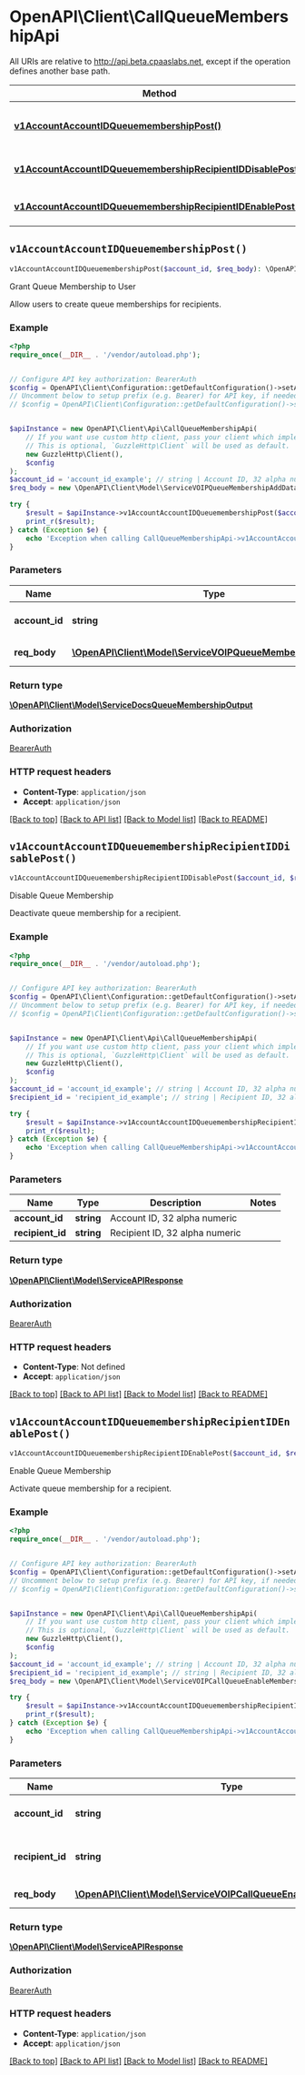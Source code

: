 # OpenAPI\Client\CallQueueMembershipApi

All URIs are relative to http://api.beta.cpaaslabs.net, except if the operation defines another base path.

| Method | HTTP request | Description |
| ------------- | ------------- | ------------- |
| [**v1AccountAccountIDQueuemembershipPost()**](CallQueueMembershipApi.md#v1AccountAccountIDQueuemembershipPost) | **POST** /v1/account/{accountID}/queuemembership | Grant Queue Membership to User |
| [**v1AccountAccountIDQueuemembershipRecipientIDDisablePost()**](CallQueueMembershipApi.md#v1AccountAccountIDQueuemembershipRecipientIDDisablePost) | **POST** /v1/account/{accountID}/queuemembership/{recipientID}/disable | Disable Queue Membership |
| [**v1AccountAccountIDQueuemembershipRecipientIDEnablePost()**](CallQueueMembershipApi.md#v1AccountAccountIDQueuemembershipRecipientIDEnablePost) | **POST** /v1/account/{accountID}/queuemembership/{recipientID}/enable | Enable Queue Membership |


## `v1AccountAccountIDQueuemembershipPost()`

```php
v1AccountAccountIDQueuemembershipPost($account_id, $req_body): \OpenAPI\Client\Model\ServiceDocsQueueMembershipOutput
```

Grant Queue Membership to User

Allow users to create queue memberships for recipients.

### Example

```php
<?php
require_once(__DIR__ . '/vendor/autoload.php');


// Configure API key authorization: BearerAuth
$config = OpenAPI\Client\Configuration::getDefaultConfiguration()->setApiKey('Authorization', 'YOUR_API_KEY');
// Uncomment below to setup prefix (e.g. Bearer) for API key, if needed
// $config = OpenAPI\Client\Configuration::getDefaultConfiguration()->setApiKeyPrefix('Authorization', 'Bearer');


$apiInstance = new OpenAPI\Client\Api\CallQueueMembershipApi(
    // If you want use custom http client, pass your client which implements `GuzzleHttp\ClientInterface`.
    // This is optional, `GuzzleHttp\Client` will be used as default.
    new GuzzleHttp\Client(),
    $config
);
$account_id = 'account_id_example'; // string | Account ID, 32 alpha numeric
$req_body = new \OpenAPI\Client\Model\ServiceVOIPQueueMembershipAddData(); // \OpenAPI\Client\Model\ServiceVOIPQueueMembershipAddData | payload fields

try {
    $result = $apiInstance->v1AccountAccountIDQueuemembershipPost($account_id, $req_body);
    print_r($result);
} catch (Exception $e) {
    echo 'Exception when calling CallQueueMembershipApi->v1AccountAccountIDQueuemembershipPost: ', $e->getMessage(), PHP_EOL;
}
```

### Parameters

| Name | Type | Description  | Notes |
| ------------- | ------------- | ------------- | ------------- |
| **account_id** | **string**| Account ID, 32 alpha numeric | |
| **req_body** | [**\OpenAPI\Client\Model\ServiceVOIPQueueMembershipAddData**](../Model/ServiceVOIPQueueMembershipAddData.md)| payload fields | |

### Return type

[**\OpenAPI\Client\Model\ServiceDocsQueueMembershipOutput**](../Model/ServiceDocsQueueMembershipOutput.md)

### Authorization

[BearerAuth](../../README.md#BearerAuth)

### HTTP request headers

- **Content-Type**: `application/json`
- **Accept**: `application/json`

[[Back to top]](#) [[Back to API list]](../../README.md#endpoints)
[[Back to Model list]](../../README.md#models)
[[Back to README]](../../README.md)

## `v1AccountAccountIDQueuemembershipRecipientIDDisablePost()`

```php
v1AccountAccountIDQueuemembershipRecipientIDDisablePost($account_id, $recipient_id): \OpenAPI\Client\Model\ServiceAPIResponse
```

Disable Queue Membership

Deactivate queue membership for a recipient.

### Example

```php
<?php
require_once(__DIR__ . '/vendor/autoload.php');


// Configure API key authorization: BearerAuth
$config = OpenAPI\Client\Configuration::getDefaultConfiguration()->setApiKey('Authorization', 'YOUR_API_KEY');
// Uncomment below to setup prefix (e.g. Bearer) for API key, if needed
// $config = OpenAPI\Client\Configuration::getDefaultConfiguration()->setApiKeyPrefix('Authorization', 'Bearer');


$apiInstance = new OpenAPI\Client\Api\CallQueueMembershipApi(
    // If you want use custom http client, pass your client which implements `GuzzleHttp\ClientInterface`.
    // This is optional, `GuzzleHttp\Client` will be used as default.
    new GuzzleHttp\Client(),
    $config
);
$account_id = 'account_id_example'; // string | Account ID, 32 alpha numeric
$recipient_id = 'recipient_id_example'; // string | Recipient ID, 32 alpha numeric

try {
    $result = $apiInstance->v1AccountAccountIDQueuemembershipRecipientIDDisablePost($account_id, $recipient_id);
    print_r($result);
} catch (Exception $e) {
    echo 'Exception when calling CallQueueMembershipApi->v1AccountAccountIDQueuemembershipRecipientIDDisablePost: ', $e->getMessage(), PHP_EOL;
}
```

### Parameters

| Name | Type | Description  | Notes |
| ------------- | ------------- | ------------- | ------------- |
| **account_id** | **string**| Account ID, 32 alpha numeric | |
| **recipient_id** | **string**| Recipient ID, 32 alpha numeric | |

### Return type

[**\OpenAPI\Client\Model\ServiceAPIResponse**](../Model/ServiceAPIResponse.md)

### Authorization

[BearerAuth](../../README.md#BearerAuth)

### HTTP request headers

- **Content-Type**: Not defined
- **Accept**: `application/json`

[[Back to top]](#) [[Back to API list]](../../README.md#endpoints)
[[Back to Model list]](../../README.md#models)
[[Back to README]](../../README.md)

## `v1AccountAccountIDQueuemembershipRecipientIDEnablePost()`

```php
v1AccountAccountIDQueuemembershipRecipientIDEnablePost($account_id, $recipient_id, $req_body): \OpenAPI\Client\Model\ServiceAPIResponse
```

Enable Queue Membership

Activate queue membership for a recipient.

### Example

```php
<?php
require_once(__DIR__ . '/vendor/autoload.php');


// Configure API key authorization: BearerAuth
$config = OpenAPI\Client\Configuration::getDefaultConfiguration()->setApiKey('Authorization', 'YOUR_API_KEY');
// Uncomment below to setup prefix (e.g. Bearer) for API key, if needed
// $config = OpenAPI\Client\Configuration::getDefaultConfiguration()->setApiKeyPrefix('Authorization', 'Bearer');


$apiInstance = new OpenAPI\Client\Api\CallQueueMembershipApi(
    // If you want use custom http client, pass your client which implements `GuzzleHttp\ClientInterface`.
    // This is optional, `GuzzleHttp\Client` will be used as default.
    new GuzzleHttp\Client(),
    $config
);
$account_id = 'account_id_example'; // string | Account ID, 32 alpha numeric
$recipient_id = 'recipient_id_example'; // string | Recipient ID, 32 alpha numeric
$req_body = new \OpenAPI\Client\Model\ServiceVOIPCallQueueEnableMembershipData(); // \OpenAPI\Client\Model\ServiceVOIPCallQueueEnableMembershipData | payload fields

try {
    $result = $apiInstance->v1AccountAccountIDQueuemembershipRecipientIDEnablePost($account_id, $recipient_id, $req_body);
    print_r($result);
} catch (Exception $e) {
    echo 'Exception when calling CallQueueMembershipApi->v1AccountAccountIDQueuemembershipRecipientIDEnablePost: ', $e->getMessage(), PHP_EOL;
}
```

### Parameters

| Name | Type | Description  | Notes |
| ------------- | ------------- | ------------- | ------------- |
| **account_id** | **string**| Account ID, 32 alpha numeric | |
| **recipient_id** | **string**| Recipient ID, 32 alpha numeric | |
| **req_body** | [**\OpenAPI\Client\Model\ServiceVOIPCallQueueEnableMembershipData**](../Model/ServiceVOIPCallQueueEnableMembershipData.md)| payload fields | |

### Return type

[**\OpenAPI\Client\Model\ServiceAPIResponse**](../Model/ServiceAPIResponse.md)

### Authorization

[BearerAuth](../../README.md#BearerAuth)

### HTTP request headers

- **Content-Type**: `application/json`
- **Accept**: `application/json`

[[Back to top]](#) [[Back to API list]](../../README.md#endpoints)
[[Back to Model list]](../../README.md#models)
[[Back to README]](../../README.md)
